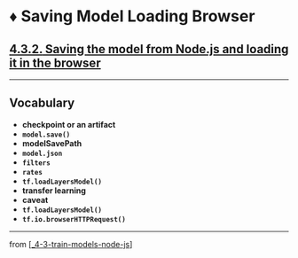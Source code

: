 # ♦️ Saving Model Loading Browser

## [**4.3.2.** Saving the model from Node.js and loading it in the browser](https://livebook.manning.com/book/deep-learning-with-javascript/chapter-4/171)

---

## **Vocabulary**

- **checkpoint or an artifact**
- **`model.save()`**
- **modelSavePath**
- **`model.json`**
- **`filters`**
- **`rates`**
- **`tf.loadLayersModel()`**
- **transfer learning**
- **caveat**
- **`tf.loadLayersModel()`**
- **`tf.io.browserHTTPRequest()`**

---
from [[_4-3-train-models-node-js]]

[//begin]: # "Autogenerated link references for markdown compatibility"
[_4-3-train-models-node-js]: _4-3-train-models-node-js.md "♦️ Train Models"
[//end]: # "Autogenerated link references"